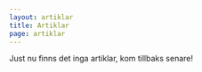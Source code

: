 ```yaml
---
layout: artiklar
title: Artiklar
page: artiklar
---
```


Just nu finns det inga artiklar, kom tillbaks senare!